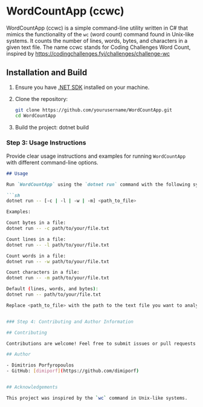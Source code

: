# WordCountApp (ccwc)

WordCountApp (ccwc) is a simple command-line utility written in C# that mimics the functionality of the `wc` (word count) command found in Unix-like systems. It counts the number of lines, words, bytes, and characters in a given text file.
The name ccwc stands for Coding Challenges Word Count, inspired by https://codingchallenges.fyi/challenges/challenge-wc

## Installation and Build

1. Ensure you have [.NET SDK](https://dotnet.microsoft.com/download) installed on your machine.

2. Clone the repository:

   ```sh
   git clone https://github.com/yourusername/WordCountApp.git
   cd WordCountApp

3. Build the project:
  dotnet build


### Step 3: Usage Instructions

Provide clear usage instructions and examples for running `WordCountApp` with different command-line options.

```markdown
## Usage

Run `WordCountApp` using the `dotnet run` command with the following syntax:

```sh
dotnet run -- [-c | -l | -w | -m] <path_to_file>

Examples:

Count bytes in a file:
dotnet run -- -c path/to/your/file.txt

Count lines in a file:
dotnet run -- -l path/to/your/file.txt

Count words in a file:
dotnet run -- -w path/to/your/file.txt

Count characters in a file:
dotnet run -- -m path/to/your/file.txt

Default (lines, words, and bytes):
dotnet run -- path/to/your/file.txt

Replace <path_to_file> with the path to the text file you want to analyze.


### Step 4: Contributing and Author Information

## Contributing

Contributions are welcome! Feel free to submit issues or pull requests.

## Author

- Dimitrios Porfyropoulos
- GitHub: [dimiporf](https://github.com/dimiporf)


## Acknowledgements

This project was inspired by the `wc` command in Unix-like systems.





